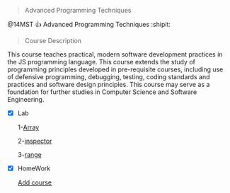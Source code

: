 > Advanced Programming Techniques

@14MST :+1: Advanced Programming Techniques :shipit:

 > Course Description

This course teaches practical, modern software development practices in the JS programming language. This course extends the study of programming principles developed in pre-requisite courses, including use of defensive programming, debugging, testing, coding standards and practices and software design principles. This course may serve as a foundation for further studies in Computer Science and Software Engineering. 


- [x] Lab


   1-[Array](https://abderrhmanabdellatif.github.io/advanced-programing-Homeworks/Lab/Array%20Demo%20.html)   
   
   2-[inspector](https://abderrhmanabdellatif.github.io/advanced-programing-Homeworks/Lab/work/inspector.html)
   
   3-[range](https://abderrhmanabdellatif.github.io/advanced-programing-Homeworks/Lab/work/range.png)
   
   
- [X] HomeWork



   [Add course](https://abderrhmanabdellatif.github.io/advanced-programing-Homeworks/Homeworks/Add%20course.html)

